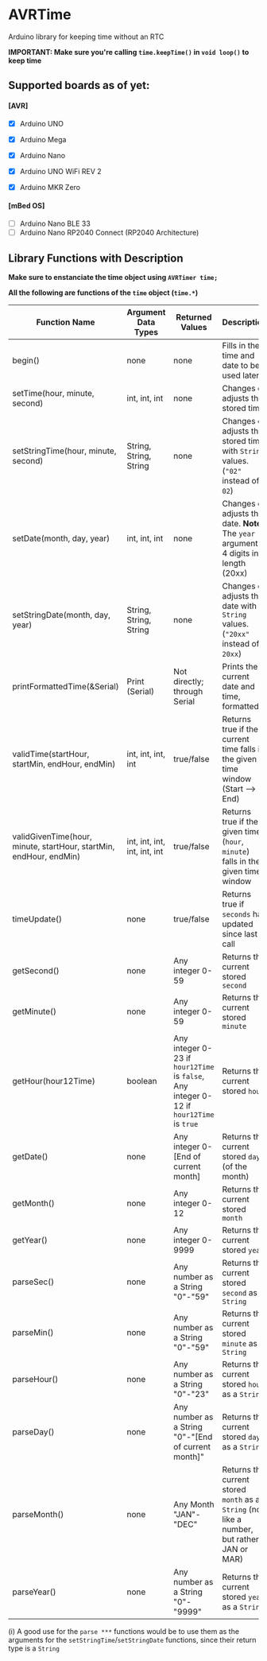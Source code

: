 # AVRTime


Arduino library for keeping time without an RTC

**IMPORTANT: Make sure you're calling `time.keepTime()` in `void loop()` to keep time**

## Supported boards as of yet:

#### [AVR]
- [x] Arduino UNO
- [x] Arduino Mega
- [x] Arduino Nano
- [x] Arduino UNO WiFi REV 2
- [x] Arduino MKR Zero


#### [mBed OS]
- [ ] Arduino Nano BLE 33
- [ ] Arduino Nano RP2040 Connect (RP2040  Architecture)

## Library Functions with Description

**Make sure to enstanciate the time object using `AVRTimer time;`**

**All the following are functions of the `time` object (`time.*`)**

| Function Name | Argument Data Types | Returned Values | Description |
|---------------|---------------------|-----------------|-------------|
| begin()       | none | none | Fills in the time and date to be used later. |
| setTime(hour, minute, second) | int, int, int | none | Changes or adjusts the stored time. |
| setStringTime(hour, minute, second) | String, String, String | none | Changes or adjusts the stored time with `String` values. (`"02"` instead of `02`) |
| setDate(month, day, year) | int, int, int | none | Changes or adjusts the date. **Note:** The `year` argument is 4 digits in length (20xx) |
| setStringDate(month, day, year) | String, String, String | none | Changes or adjusts the date with `String` values. (`"20xx"` instead of `20xx`) |
| printFormattedTime(&Serial) | Print (Serial) | Not directly; through Serial | Prints the current date and time, formatted |
| validTime(startHour, startMin, endHour, endMin) | int, int, int, int | true/false | Returns true if the current time falls in the given time window (Start --> End) |
| validGivenTime(hour, minute, startHour, startMin, endHour, endMin) | int, int, int, int, int, int | true/false | Returns true if the given time (`hour`, `minute`) falls in the given time window
| timeUpdate() | none | true/false | Returns true if `seconds` has updated since last call |
| getSecond() | none | Any integer 0-59 | Returns the current stored `second` |
| getMinute() | none | Any integer 0-59 | Returns the current stored `minute` |
| getHour(hour12Time) | boolean | Any integer 0-23 if `hour12Time` is `false`, Any integer 0-12 if `hour12Time` is `true` | Returns the current stored `hour` |
| getDate() | none | Any integer 0-[End of current month] | Returns the current stored `day` (of the month) |
| getMonth() | none | Any integer 0-12 | Returns the current stored `month` |
| getYear() | none | Any integer 0-9999 | Returns the current stored `year` |
| parseSec() | none | Any number as a String "0"-"59" | Returns the current stored `second` as a `String` |
| parseMin() | none | Any number as a String "0"-"59" | Returns the current stored `minute` as a `String` |
| parseHour() | none | Any number as a String "0"-"23" | Returns the current stored `hour` as a `String` |
| parseDay() | none | Any number as a String "0"-"[End of current month]" | Returns the current stored `day` as a `String` |
| parseMonth() | none | Any Month "JAN"-"DEC" | Returns the current stored `month` as a `String` (not like a number, but rather JAN or MAR) |
| parseYear() | none | Any number as a String "0"-"9999" | Returns the current stored `year` as a `String` |

(i) A good use for the `parse ***` functions would be to use them as the arguments for the `setStringTime`/`setStringDate` functions, since their return type is a `String`
